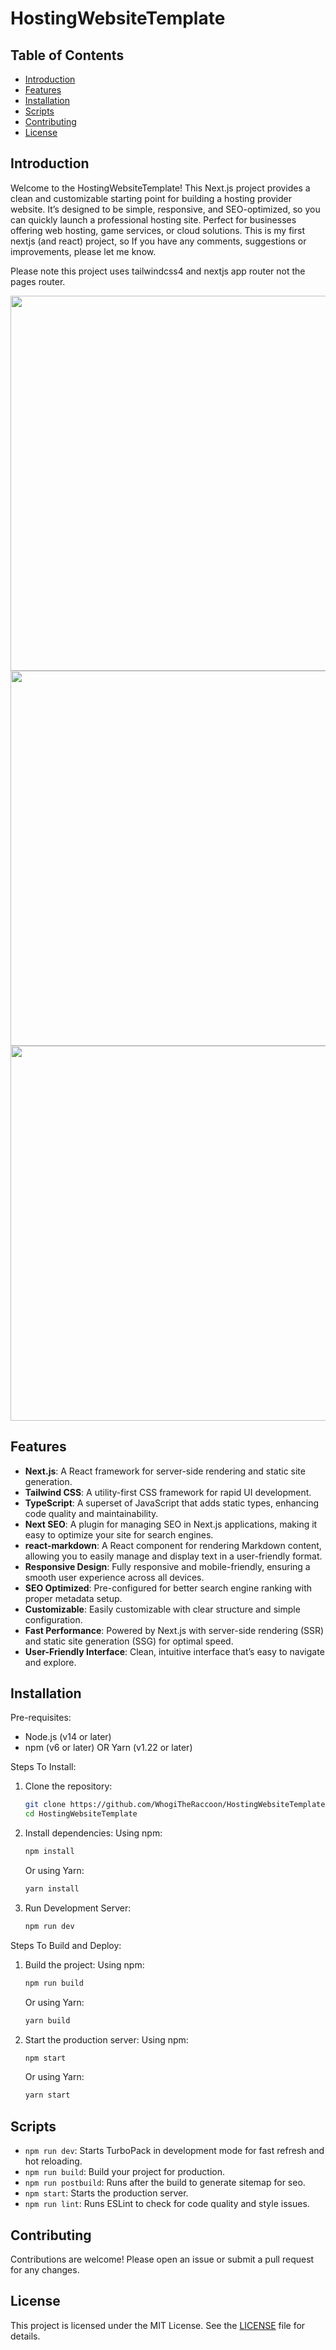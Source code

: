 # HostingWebsiteTemplate

## Table of Contents
- [Introduction](#introduction)
- [Features](#features)
- [Installation](#installation)
- [Scripts](#scripts)
- [Contributing](#contributing)
- [License](#license)

## Introduction

Welcome to the HostingWebsiteTemplate! This Next.js project provides a clean and customizable starting point for building a hosting provider website. It’s designed to be simple, responsive, and SEO-optimized, so you can quickly launch a professional hosting site. Perfect for businesses offering web hosting, game services, or cloud solutions. This is my first nextjs (and react) project, so If you have any comments, suggestions or improvements, please let me know.

Please note this project uses tailwindcss4 and nextjs app router not the pages router. 

<img src="https://cdn.chit.sh/chrome_5_Xvcjj_Kg_NT-v2IYKYwodbesQAILOr5MSwQb.png" width="600">

<img src="https://cdn.chit.sh/chrome_Wf_Oe_E_Gj_N0_E-iAwUMXg2mrozkyhGBX1ejhAa.png" width="600">

<img src="https://cdn.chit.sh/chrome_Hi_Xum4i_Des-X9i1WIVtpTplR6pu4lQ7RmYJ.jpg" width="600">

## Features

- **Next.js**: A React framework for server-side rendering and static site generation.
- **Tailwind CSS**: A utility-first CSS framework for rapid UI development.
- **TypeScript**: A superset of JavaScript that adds static types, enhancing code quality and maintainability.
- **Next SEO**: A plugin for managing SEO in Next.js applications, making it easy to optimize your site for search engines.
- **react-markdown**: A React component for rendering Markdown content, allowing you to easily manage and display text in a user-friendly format.
- **Responsive Design**: Fully responsive and mobile-friendly, ensuring a smooth user experience across all devices.
- **SEO Optimized**: Pre-configured for better search engine ranking with proper metadata setup.
- **Customizable**: Easily customizable with clear structure and simple configuration.
- **Fast Performance**: Powered by Next.js with server-side rendering (SSR) and static site generation (SSG) for optimal speed.
- **User-Friendly Interface**: Clean, intuitive interface that’s easy to navigate and explore.

## Installation

Pre-requisites:
- Node.js (v14 or later)
- npm (v6 or later) OR Yarn (v1.22 or later)

Steps To Install:

1. Clone the repository:
    ```bash
    git clone https://github.com/WhogiTheRaccoon/HostingWebsiteTemplate.git
    cd HostingWebsiteTemplate
    ```

2. Install dependencies:
    Using npm:
    ```bash
    npm install
    ```

    Or using Yarn:
    ```bash
    yarn install
    ```
3. Run Development Server:
    ```bash
    npm run dev
    ```

Steps To Build and Deploy:
1. Build the project:
    Using npm:
    ```bash
    npm run build
    ```

    Or using Yarn:
    ```bash
    yarn build
    ```

2. Start the production server:
    Using npm:
    ```bash
    npm start
    ```

    Or using Yarn:
    ```bash
    yarn start
    ```

## Scripts
- `npm run dev`: Starts TurboPack in development mode for fast refresh and hot reloading.
- `npm run build`: Build your project for production.
- `npm run postbuild`: Runs after the build to generate sitemap for seo.
- `npm start`: Starts the production server.
- `npm run lint`: Runs ESLint to check for code quality and style issues.

## Contributing
Contributions are welcome! Please open an issue or submit a pull request for any changes.

## License
This project is licensed under the MIT License. See the [LICENSE](LICENSE) file for details.